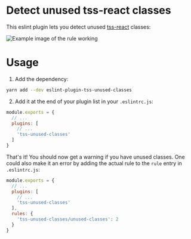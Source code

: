 # Detect unused tss-react classes

This eslint plugin lets you detect unused [tss-react](https://tss-react.dev) classes:

![Example image of the rule working](./.github/preview.png)

# Usage

1. Add the dependency:
```sh
yarn add --dev eslint-plugin-tss-unused-classes
```

2. Add it at the end of your plugin list in your `.eslintrc.js`:
```js
module.exports = {
  // ...
  plugins: [
    // ...
    'tss-unused-classes'
  ]
}
```

That's it! You should now get a warning if you have unused classes. One could also make it an error by adding the actual rule to the `rule` entry in `.eslintrc.js`:

```js
module.exports = {
  // ...
  plugins: [
    // ...
    'tss-unused-classes'
  ],
  rules: {
    'tss-unused-classes/unused-classes': 2
  }
}
```
